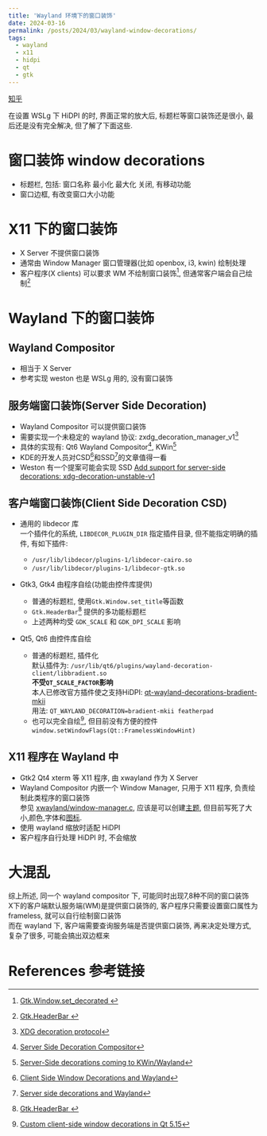 ```yaml
---
title: 'Wayland 环境下的窗口装饰'
date: 2024-03-16
permalink: /posts/2024/03/wayland-window-decorations/
tags:
  - wayland
  - x11
  - hidpi
  - qt
  - gtk
---
```


[知乎](https://zhuanlan.zhihu.com/p/687399748)

在设置 WSLg 下 HiDPI 的时, 界面正常的放大后, 标题栏等窗口装饰还是很小, 最后还是没有完全解决, 但了解了下面这些.  

# 窗口装饰 window decorations  
- 标题栏, 包括: 窗口名称 最小化 最大化 关闭, 有移动功能  
- 窗口边框, 有改变窗口大小功能  

# X11 下的窗口装饰  
- X Server 不提供窗口装饰  
- 通常由 Window Manager 窗口管理器(比如 openbox, i3, kwin) 绘制处理  
- 客户程序(X clients) 可以要求 WM 不绘制窗口装饰[^1], 但通常客户端会自己绘制[^2]  

# Wayland 下的窗口装饰  
## Wayland Compositor  
- 相当于 X Server  
- 参考实现 weston 也是 WSLg 用的, 没有窗口装饰  

## 服务端窗口装饰(Server Side Decoration)  
- Wayland Compositor 可以提供窗口装饰  
- 需要实现一个未稳定的 wayland 协议: zxdg_decoration_manager_v1[^7]  
- 具体的实现有: Qt6 Wayland Compositor[^4], KWin[^8]  
- KDE的开发人员对CSD[^5]和SSD[^6]的文章值得一看  
- Weston 有一个提案可能会实现 SSD [Add support for server-side decorations: xdg-decoration-unstable-v1
](https://gitlab.freedesktop.org/wayland/weston/-/issues/472)  

## 客户端窗口装饰(Client Side Decoration CSD)  
- 通用的 libdecor 库  
    一个插件化的系统, `LIBDECOR_PLUGIN_DIR` 指定插件目录, 但不能指定明确的插件, 有如下插件:  
	- `/usr/lib/libdecor/plugins-1/libdecor-cairo.so`  
	- `/usr/lib/libdecor/plugins-1/libdecor-gtk.so`  

- Gtk3, Gtk4 由程序自绘(功能由控件库提供)  
    - 普通的标题栏, 使用`Gtk.Window.set_title`等函数  
    - `Gtk.HeaderBar`[^2] 提供的多功能标题栏  
    - 上述两种均受 `GDK_SCALE` 和 `GDK_DPI_SCALE` 影响  

- Qt5, Qt6 由控件库自绘  
    - 普通的标题栏, 插件化  
      默认插件为: `/usr/lib/qt6/plugins/wayland-decoration-client/libbradient.so`  
      **不受`QT_SCALE_FACTOR`影响**  
      本人已修改官方插件使之支持HiDPI: [qt-wayland-decorations-bradient-mkii](https://github.com/viruscamp/qt-wayland-decorations-bradient-mkii)  
      用法: `QT_WAYLAND_DECORATION=bradient-mkii featherpad`  
    - 也可以完全自绘[^3], 但目前没有方便的控件  
      `window.setWindowFlags(Qt::FramelessWindowHint)`  

## X11 程序在 Wayland 中  
- Gtk2 Qt4 xterm 等 X11 程序, 由 xwayland 作为 X Server  
- Wayland Compositor 内嵌一个 Window Manager, 只用于 X11 程序, 负责绘制此类程序的窗口装饰  
  参见 [xwayland/window-manager.c](https://github.com/microsoft/weston-mirror/blob/working/xwayland/window-manager.c#L1264),
  应该是可以创建[主题](https://github.com/microsoft/weston-mirror/blob/working/shared/cairo-util.c#L385),
  但目前写死了大小,颜色,字体和[图标](https://github.com/microsoft/weston-mirror/blob/working/shared/frame.c#L376).  
- 使用 wayland 缩放时适配 HiDPI  
- 客户程序自行处理 HiDPI 时, 不会缩放  

# 大混乱  
综上所述, 同一个 wayland compositor 下, 可能同时出现7,8种不同的窗口装饰  
X下的客户端默认服务端(WM)是提供窗口装饰的, 客户程序只需要设置窗口属性为 frameless, 就可以自行绘制窗口装饰  
而在 wayland 下, 客户端需要查询服务端是否提供窗口装饰, 再来决定处理方式, 复杂了很多, 可能会搞出双边框来  

# References 参考链接  
[^1]: [Gtk.Window.set_decorated ](https://docs.gtk.org/gtk3/method.Window.set_decorated.html)  
[^2]: [Gtk.HeaderBar ](https://docs.gtk.org/gtk3/class.HeaderBar.html)  
[^3]: [Custom client-side window decorations in Qt 5.15](https://www.qt.io/blog/custom-window-decorations)  
[^4]: [Server Side Decoration Compositor](https://doc.qt.io/qt-6/qtwaylandcompositor-server-side-decoration-example.html)  
[^5]: [Client Side Window Decorations and Wayland](https://blog.martin-graesslin.com/blog/2013/02/client-side-window-decorations-and-wayland/)  
[^6]: [Server side decorations and Wayland](https://blog.martin-graesslin.com/blog/2018/01/server-side-decorations-and-wayland/)  
[^7]: [XDG decoration protocol](https://wayland.app/protocols/xdg-decoration-unstable-v1)  
[^8]: [Server-Side decorations coming to KWin/Wayland](https://blog.martin-graesslin.com/blog/2015/12/server-side-decorations-coming-to-kwinwayland/)  

